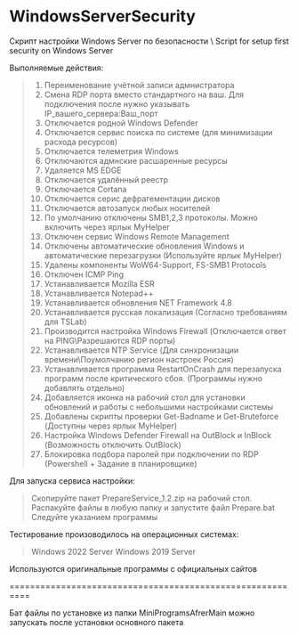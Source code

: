 # WindowsServerSecurity
Скрипт настройки Windows Server по безопасности \ Script for setup first security on Windows Server

Выполняемые действия:
> 1. Переименование учётной записи адмнистратора
> 2. Смена RDP порта вместо стандартного на ваш. Для подключения после нужно указывать IP_вашего_сервера:Ваш_порт
> 3. Отключается родной Windows Defender
> 4. Отключается сервис поиска по системе (для минимизации расхода ресурсов)
> 5. Отключается телеметрия Windows
> 6. Отключаются адмнские расшаренные ресурсы
> 7. Удаляется MS EDGE
> 8. Отключается удалённый реестр
> 9. Отключается Cortana
> 10. Отключается серис дефрагементации дисков
> 11. Отключается автозапуск любых носителей
> 12. По умолчанию отключены SMB1,2,3 протоколы. Можно включить через ярлык MyHelper
> 13. Отключен сервис Windows Remote Management
> 14. Отключены автоматические обновления Windows и автоматические перезагрузки (Используйте ярлык MyHelper)
> 15. Удалены компоненты WoW64-Support, FS-SMB1 Protocols
> 16. Отключен ICMP Ping
> 17. Устанавливается Mozilla ESR
> 18. Устанавливается Notepad++
> 19. Устанавливается обновления NET Framework 4.8
> 20. Устанавливается русская локализация (Согласно требованиям для TSLab)
> 21. Производится настройка Windows Firewall (Отключается ответ на PING\Разрешаются RDP порты)
> 22. Устанавливается NTP Service (Для синхронизации времени\Поумолчанию регион настроек Россия)
> 23. Устанавливается программа RestartOnCrash для перезапуска программ после критического сбоя. (Программы нужно добавлять отдельно)
> 24. Добавляется иконка на рабочий стол для установки обновлений и работы с небольшими настройками системы
> 25. Добавлены скрипты проверки Get-Badname и Get-Bruteforce (Доступны через ярлык MyHelper)
> 26. Настройка Windows Defender Firewall на OutBlock и InBlock (Возможность отключить OutBlock)
> 27. Блокировка подбора паролей при подключении по RDP (Powershell + Задание в планировщике)

Для запуска сервиса настройки:
> Cкопируйте пакет PrepareService_1.2.zip на рабочий стол. 
> Распакуйте файлы в любую папку и запустите файл Prepare.bat
> Следуйте указанием программы

Тестирование произоводилось на операционных системах:
> Windows 2022 Server
> Windows 2019 Server

Используются оригинальные программы с официальных сайтов

==========================================================

Бат файлы по установке из папки MiniProgramsAfrerMain можно запускать после установки основного пакета
